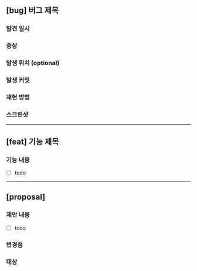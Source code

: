 <!-- 둘 중 하나를 참고하여 작성할 것. bug, feat 외에 commit 타입을 선택해서 작성 가능합니다. -->

## [bug] 버그 제목

### 발견 일시

### 증상

### 발생 위치 (optional)

### 발생 커밋

### 재현 방법

### 스크린샷

---

## [feat] 기능 제목

### 기능 내용

- [ ] todo

---

## [proposal]

### 제안 내용

- [ ] todo

### 변경점

### 대상
